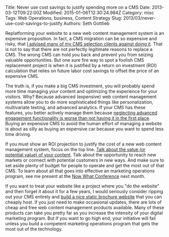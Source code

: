 Title: Never use cost savings to justify spending more on a CMS
Date: 2013-03-12T09:22:00Z
Modified: 2015-01-06T12:30:24.984Z
Category: misc
Tags: Web Operations, business, Content Strategy
Slug: 2013/03/never-use-cost-savings-to-justify
Authors: Seth Gottlieb

Replatforming your website to a new web content management system is an expensive proposition. In fact, a CMS migration can be so expensive and risky, that [I advised many of my CMS selection clients against doing it](http://www.contenthere.net/2011/03/what-is-a-content-management-assessment.html). That is not to say that there are not perfectly legitimate reasons to replace a CMS. The wrong CMS can hold you back and prevent you from seizing valuable opportunities. But one sure fire way to spot a foolish CMS replacement project is when it is justified by a return on investment (ROI) calculation that relies on future labor cost savings to offset the price of an expensive CMS.  

The truth is, if you make a big CMS investment, you will probably spend more time managing your content and optimizing the experience for your visitors. Why? Because advanced (expensive) web content management systems allow you to do more sophisticated things like personalization, multivariate testing, and advanced analytics. If your CMS has these features, you better actively manage them because [neglecting advanced engagement functionality is worse than not having it in the first place](http://www.contenthere.net/2012/05/engagement-is-not-a-plugin.html). Buying an expensive CMS to avoid the human effort of managing a website is about as silly as buying an expensive car because you want to spend less time driving.  

If you must show an ROI projection to justify the cost of a new web content management system, focus on the top line. [Talk about the value (or potential value) of your content](http://www.contenthere.net/2007/11/cms-business-case.html). Talk about the opportunity to reach new markets or connect with potential customers in new ways. And make sure to set aside plenty of budget for people to operate and get the most out of that CMS. To learn about all that goes into effective an marketing operations program, see me present at the [Now What Conference](http://nowwhatconference.com/) next month.  

If you want to treat your website like a project where you "do the website" and then forget it about it for a few years, I would seriously consider ripping out your CMS entirely and [build a nice static brochure website](http://www.contenthere.net/2012/01/fun-with-static-publishing.html) that you can cheaply host. If you just need to make occasional updates, there are lots of cheap and free web content management products available. Many of these products can take you pretty far as you increase the intensity of your digital marketing program. But if you want to go high end, your initiative will fail unless you build a competent marketing operations program that gets the most out of the technology.
